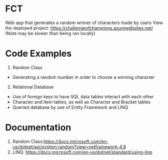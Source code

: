 # FCT
Web app that generates a random winner of characters made by users
View the deployed project: https://challengeofchampions.azurewebsites.net/ (Note may be slower than being ran locally)

# Code Examples
1. Random Class
  - Generating a random number in order to choose a winning character
2. Relational Database
  - Use of foreign keys to have SQL data tables interact with each other
  - Character and Item tables, as well as Character and Bracket tables
  - Queried database by use of Entity Framework and LINQ
  
# Documentation
1. Random Class:https://docs.microsoft.com/en-us/dotnet/api/system.random?view=netframework-4.8
2. LINQ: https://docs.microsoft.com/en-us/dotnet/standard/using-linq
